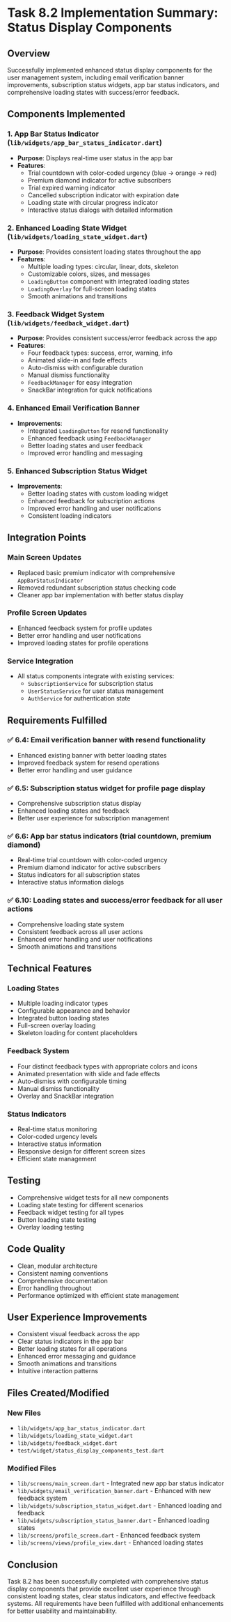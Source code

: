# Task 8.2 Implementation Summary: Status Display Components

## Overview
Successfully implemented enhanced status display components for the user management system, including email verification banner improvements, subscription status widgets, app bar status indicators, and comprehensive loading states with success/error feedback.

## Components Implemented

### 1. App Bar Status Indicator (`lib/widgets/app_bar_status_indicator.dart`)
- **Purpose**: Displays real-time user status in the app bar
- **Features**:
  - Trial countdown with color-coded urgency (blue → orange → red)
  - Premium diamond indicator for active subscribers
  - Trial expired warning indicator
  - Cancelled subscription indicator with expiration date
  - Loading state with circular progress indicator
  - Interactive status dialogs with detailed information

### 2. Enhanced Loading State Widget (`lib/widgets/loading_state_widget.dart`)
- **Purpose**: Provides consistent loading states throughout the app
- **Features**:
  - Multiple loading types: circular, linear, dots, skeleton
  - Customizable colors, sizes, and messages
  - `LoadingButton` component with integrated loading states
  - `LoadingOverlay` for full-screen loading states
  - Smooth animations and transitions

### 3. Feedback Widget System (`lib/widgets/feedback_widget.dart`)
- **Purpose**: Provides consistent success/error feedback across the app
- **Features**:
  - Four feedback types: success, error, warning, info
  - Animated slide-in and fade effects
  - Auto-dismiss with configurable duration
  - Manual dismiss functionality
  - `FeedbackManager` for easy integration
  - SnackBar integration for quick notifications

### 4. Enhanced Email Verification Banner
- **Improvements**:
  - Integrated `LoadingButton` for resend functionality
  - Enhanced feedback using `FeedbackManager`
  - Better loading states and user feedback
  - Improved error handling and messaging

### 5. Enhanced Subscription Status Widget
- **Improvements**:
  - Better loading states with custom loading widget
  - Enhanced feedback for subscription actions
  - Improved error handling and user notifications
  - Consistent loading indicators

## Integration Points

### Main Screen Updates
- Replaced basic premium indicator with comprehensive `AppBarStatusIndicator`
- Removed redundant subscription status checking code
- Cleaner app bar implementation with better status display

### Profile Screen Updates
- Enhanced feedback system for profile updates
- Better error handling and user notifications
- Improved loading states for profile operations

### Service Integration
- All status components integrate with existing services:
  - `SubscriptionService` for subscription status
  - `UserStatusService` for user status management
  - `AuthService` for authentication state

## Requirements Fulfilled

### ✅ 6.4: Email verification banner with resend functionality
- Enhanced existing banner with better loading states
- Improved feedback system for resend operations
- Better error handling and user guidance

### ✅ 6.5: Subscription status widget for profile page display
- Comprehensive subscription status display
- Enhanced loading states and feedback
- Better user experience for subscription management

### ✅ 6.6: App bar status indicators (trial countdown, premium diamond)
- Real-time trial countdown with color-coded urgency
- Premium diamond indicator for active subscribers
- Status indicators for all subscription states
- Interactive status information dialogs

### ✅ 6.10: Loading states and success/error feedback for all user actions
- Comprehensive loading state system
- Consistent feedback across all user actions
- Enhanced error handling and user notifications
- Smooth animations and transitions

## Technical Features

### Loading States
- Multiple loading indicator types
- Configurable appearance and behavior
- Integrated button loading states
- Full-screen overlay loading
- Skeleton loading for content placeholders

### Feedback System
- Four distinct feedback types with appropriate colors and icons
- Animated presentation with slide and fade effects
- Auto-dismiss with configurable timing
- Manual dismiss functionality
- Overlay and SnackBar integration

### Status Indicators
- Real-time status monitoring
- Color-coded urgency levels
- Interactive status information
- Responsive design for different screen sizes
- Efficient state management

## Testing
- Comprehensive widget tests for all new components
- Loading state testing for different scenarios
- Feedback widget testing for all types
- Button loading state testing
- Overlay loading testing

## Code Quality
- Clean, modular architecture
- Consistent naming conventions
- Comprehensive documentation
- Error handling throughout
- Performance optimized with efficient state management

## User Experience Improvements
- Consistent visual feedback across the app
- Clear status indicators in the app bar
- Better loading states for all operations
- Enhanced error messaging and guidance
- Smooth animations and transitions
- Intuitive interaction patterns

## Files Created/Modified

### New Files
- `lib/widgets/app_bar_status_indicator.dart`
- `lib/widgets/loading_state_widget.dart`
- `lib/widgets/feedback_widget.dart`
- `test/widget/status_display_components_test.dart`

### Modified Files
- `lib/screens/main_screen.dart` - Integrated new app bar status indicator
- `lib/widgets/email_verification_banner.dart` - Enhanced with new feedback system
- `lib/widgets/subscription_status_widget.dart` - Enhanced loading and feedback
- `lib/widgets/subscription_status_banner.dart` - Enhanced loading states
- `lib/screens/profile_screen.dart` - Enhanced feedback system
- `lib/screens/views/profile_view.dart` - Enhanced loading states

## Conclusion
Task 8.2 has been successfully completed with comprehensive status display components that provide excellent user experience through consistent loading states, clear status indicators, and effective feedback systems. All requirements have been fulfilled with additional enhancements for better usability and maintainability.